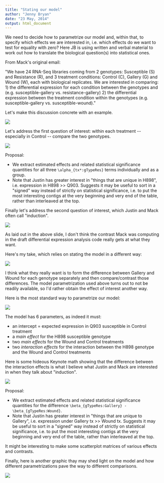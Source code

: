 ```yaml
---
title: "Stating our model"
author: "Jenny Bryan"
date: "23 May, 2014"
output: html_document
---
```


We need to decide how to parametrize our model and, within that, to specify which effects we are interested in, i.e. which effects do we want to test for equality with zero? Here JB is using written and verbal material to work out how to translate the biological question(s) into statistical ones.

From Mack's original email:

"We have 24 RNA-Seq libraries coming from 2 genotypes: Susceptible (S) and Resistance (R), and 3 treatment conditions: Control (C), Gallery (G) and Wound (W), each with biological replicates.  We are interested in comparing: 1) the differential expression for each condition between the genotypes and (e.g. susceptible-gallery vs. resistance-gallery) 2) the differential expression between the treatment condition within the genotypes (e.g. susceptible-gallery vs. susceptible-wound)."

Let's make this discussion concrete with an example.

![](model-exposition.001.png)

Let's address the first question of interest: within each treatment -- especially in Control --  compare the two genotypes.

![](model-exposition.002.png)

Proposal:

  * We extract estimated effects and related statistical significance quantities for all three `\alpha_{tx*:gTypeRes}` terms individually and as a group.
  * Note that Justin has greater interest in "things that are unique in H898", i.e. expression in H898 >> Q903. Suggests it may be useful to sort in a "signed" way instead of strictly on statistical significance, i.e. to put the most interesting contigs at the very beginning and very end of the table, rather than interleaved at the top.

Finally let's address the second question of interest, which Justin and Mack often call "induction".

![](model-exposition.003.png)

As laid out in the above slide, I don't think the contrast Mack was computing in the draft differential expression analysis code really gets at what they want.

Here's my take, which relies on stating the model in a different way:

![](model-exposition.004.png)

I think what they really want is to form the difference between Gallery and Wound for each genotype separately and then compare/contrast those differences. The model parametrization used above turns out to not be readily available, so I'd rather obtain the effect of interest another way.

Here is the most standard way to parametrize our model:

![](model-exposition.005.png)

The model has 6 parameters, as indeed it must:

  * an intercept = expected expression in Q903 susceptible in Control treatment
  * a *main effect* for the H898 susceptible genotype
  * two *main effects* for the Wound and Control treatments
  * two *interaction effects* for the interaction between the H898 genotype and the Wound and Control treatments

Here is some hideous Keynote math showing that the difference between the interaction effects is what I believe what Justin and Mack are interested in when they talk about "induction".

![](model-exposition.006.png)

Proposal:

  * We extract estimated effects and related statistical significance quantities for the difference `\beta_{gTypeRes:Gallery} - \beta_{gTypeRes:Wound}`.
  * Note that Justin has greater interest in "things that are unique to Gallery", i.e. expression under Gallery tx >> Wound tx. Suggests it may be useful to sort in a "signed" way instead of strictly on statistical significance, i.e. to put the most interesting contigs at the very beginning and very end of the table, rather than interleaved at the top.
  
It might be interesting to make some scatterplot matrices of various effects and contrasts.

Finally, here is another graphic thay may shed light on the model and how different parametrizations pave the way to different comparisons.

![](model-exposition.007.png)